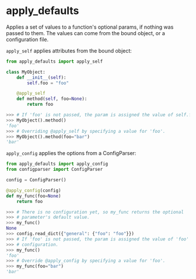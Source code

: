 # apply_defaults

Applies a set of values to a function's optional params, if nothing was passed
to them. The values can come from the bound object, or a configuration file.

`apply_self` applies attributes from the bound object:

```python
from apply_defaults import apply_self

class MyObject:
    def __init__(self):
        self.foo = "foo"

    @apply_self
    def method(self, foo=None):
        return foo

>>> # If 'foo' is not passed, the param is assigned the value of self.foo.
>>> MyObject().method()
'foo'
>>> # Overriding @apply_self by specifying a value for 'foo'.
>>> MyObject().method(foo="bar")
'bar'
```

`apply_config` applies the options from a ConfigParser:

```python
from apply_defaults import apply_config
from configparser import ConfigParser

config = ConfigParser()

@apply_config(config)
def my_func(foo=None)
    return foo

>>> # There is no configuration yet, so my_func returns the optional
>>> # parameter's default value.
>>> my_func()
None
>>> config.read_dict({"general": {"foo": "foo"}})
>>> # If 'foo' is not passed, the param is assigned the value of 'foo' in the
>>> # configuration.
>>> my_func()
'foo'
>>> # Override @apply_config by specifying a value for 'foo'.
>>> my_func(foo="bar")
'bar'
```
